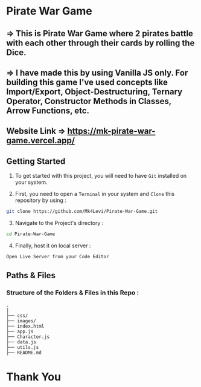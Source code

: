 # Pirate War Game

## => This is Pirate War Game where 2 pirates battle with each other through their cards by rolling the Dice.

## => I have made this by using Vanilla JS only. For building this game I've used concepts like Import/Export, Object-Destructuring, Ternary Operator, Constructor Methods in Classes, Arrow Functions, etc.

## Website Link => https://mk-pirate-war-game.vercel.app/

<h2>Getting Started</h2>

1. To get started with this project, you will need to have `Git` installed on your system.

2. First, you need to open a `Terminal` in your system and `Clone` this repository by using :

```bash
git clone https://github.com/Mk4Levi/Pirate-War-Game.git
```

3. Navigate to the Project's directory :

```bash
cd Pirate-War-Game
```

4. Finally, host it on local server :

```bash
Open Live Server from your Code Editor
```

<h2>Paths & Files</h2>

### Structure of the Folders & Files in this Repo :

```text
.
|
├── css/
├── images/
├── index.html
├── app.js
├── Character.js
├── data.js
├── utils.js
├── README.md

```

# Thank You
